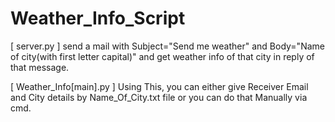 # Weather_Info_Script
[ server.py ] send a mail with Subject="Send me weather" and Body="Name of city(with first letter capital)" and get weather info of that city in reply of that message.

[ Weather_Info[main].py ] Using This, you can either give Receiver Email and City details by Name_Of_City.txt file or you can do that Manually via cmd.
